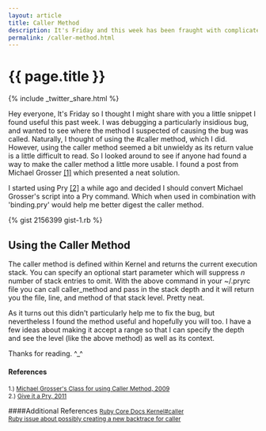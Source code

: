 ```yaml
---
layout: article
title: Caller Method
description: It's Friday and this week has been fraught with complicated bugs.  Here I share a method I found useful while trying to hack through these issues.
permalink: /caller-method.html
---
```


# {{ page.title }}

{% include _twitter_share.html %}

Hey everyone, It's Friday so I thought I might share with you a little snippet I found useful this past week.  I was debugging a particularly insidious bug, and wanted to see where the method I suspected of causing the bug was called.  Naturally, I thought of using the #caller method, which I did.  However, using the caller method seemed a bit unwieldy as its return value is a little difficult to read.  So I looked around to see if anyone had found a way to make the caller method a little more usable.  I found a post from Michael Grosser [[1]](http://grosser.it/2009/07/01/getting-the-caller-method-in-ruby/) which presented a neat solution.

I started using Pry [[2]](http://www.jonathan-jackson.net/give-it-a-pry) a while ago and decided I should convert Michael Grosser's script into a Pry command.  Which when used in combination with 'binding.pry' would help me better digest the caller method.

{% gist 2156399 gist-1.rb %}

## Using the Caller Method

The caller method is defined within Kernel and returns the current execution stack.  You can specify an optional start parameter which will suppress _n_ number of stack entries to omit.  With the above command in your ~/.pryrc file you can call caller_method and pass in the stack depth and it will return you the file, line, and method of that stack level.  Pretty neat.

As it turns out this didn't particularly help me to fix the bug, but nevertheless I found the method useful and hopefully you will too. I have a few ideas about making it accept a range so that I can specify the depth and see the level (like the above method) as well as its context.

Thanks for reading.  ^_^

#### References
<span  style="font-size:12px;">1.) [Michael Grosser's Class for using Caller Method, 2009](http://grosser.it/2009/07/01/getting-the-caller-method-in-ruby/)</span><br/>
<span  style="font-size:12px;">2.) [Give it a Pry, 2011](http://www.jonathan-jackson.net/give-it-a-pry)</span><br/>

####Additional References
<span style="font-size:12px;">[Ruby Core Docs Kernel#caller](http://www.ruby-doc.org/core-1.9.2/Kernel.html#method-i-caller)</span><br/>
<span style="font-size:12px;">[Ruby issue about possibly creating a new backtrace for caller](http://redmine.ruby-lang.org/issues/1906)</span><br/>
